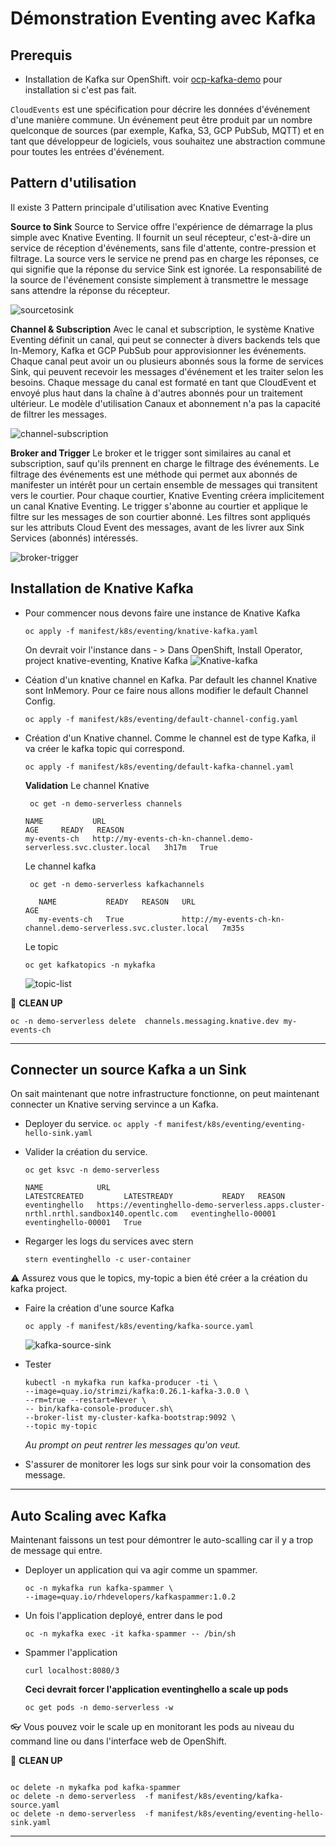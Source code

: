# Démonstration  Eventing avec Kafka


## Prerequis
* Installation de Kafka sur OpenShift. voir [ocp-kafka-demo](https://github.com/froberge/ocp-kafka-demo) pour installation si c'est pas fait.


`CloudEvents` est une spécification pour décrire les données d'événement d'une manière commune. Un événement peut être produit par un nombre quelconque de sources (par exemple, Kafka, S3, GCP PubSub, MQTT) et en tant que développeur de logiciels, vous souhaitez une abstraction commune pour toutes les entrées d'événement.

## Pattern d'utilisation

Il existe 3 Pattern principale d'utilisation avec Knative Eventing

__Source to Sink__
Source to Service offre l'expérience de démarrage la plus simple avec Knative Eventing. Il fournit un seul récepteur, c'est-à-dire un service de réception d'événements, sans file d'attente, contre-pression et filtrage. La source vers le service ne prend pas en charge les réponses, ce qui signifie que la réponse du service Sink est ignorée. La responsabilité de la source de l'événement consiste simplement à transmettre le message sans attendre la réponse du récepteur.

![sourcetosink](images/source2sink.png)

__Channel & Subscription__
Avec le canal et subscription, le système Knative Eventing définit un canal, qui peut se connecter à divers backends tels que In-Memory, Kafka et GCP PubSub pour approvisionner les événements. Chaque canal peut avoir un ou plusieurs abonnés sous la forme de services Sink, qui peuvent recevoir les messages d'événement et les traiter selon les besoins. Chaque message du canal est formaté en tant que CloudEvent et envoyé plus haut dans la chaîne à d'autres abonnés pour un traitement ultérieur. Le modèle d'utilisation Canaux et abonnement n'a pas la capacité de filtrer les messages.

![channel-subscription](images/channel-subcription.png)

__Broker and Trigger__
Le broker et le trigger sont similaires au canal et subscription, sauf qu'ils prennent en charge le filtrage des événements. Le filtrage des événements est une méthode qui permet aux abonnés de manifester un intérêt pour un certain ensemble de messages qui transitent vers le courtier. Pour chaque courtier, Knative Eventing créera implicitement un canal Knative Eventing. Le trigger s'abonne au courtier et applique le filtre sur les messages de son courtier abonné. Les filtres sont appliqués sur les attributs Cloud Event des messages, avant de les livrer aux Sink Services (abonnés) intéressés.

![broker-trigger](images/broker-trigger.png)


## Installation de Knative Kafka

* Pour commencer nous devons faire une instance de Knative Kafka
    ```
    oc apply -f manifest/k8s/eventing/knative-kafka.yaml
    ```

    On devrait voir l'instance dans - >  Dans OpenShift, Install Operator, project knative-eventing, Knative Kafka
    ![Knative-kafka](images/knative-kafka.png)

* Céation d'un knative channel en Kafka. Par default les channel Knative sont InMemory.
Pour ce faire nous allons modifier le default Channel Config.
    ```
    oc apply -f manifest/k8s/eventing/default-channel-config.yaml
    ```

* Création d'un Knative channel. Comme le channel est de type Kafka, il va créer le kafka topic qui correspond.
    ```
    oc apply -f manifest/k8s/eventing/default-kafka-channel.yaml
    ```
    __Validation__
    Le channel Knative
    ```
     oc get -n demo-serverless channels
     ```
     ```
     NAME           URL                                                                AGE     READY   REASON
    my-events-ch   http://my-events-ch-kn-channel.demo-serverless.svc.cluster.local   3h17m   True
    ```

    Le channel kafka
    ```
     oc get -n demo-serverless kafkachannels
     ```
     ```
        NAME           READY   REASON   URL                                                                AGE
        my-events-ch   True             http://my-events-ch-kn-channel.demo-serverless.svc.cluster.local   7m35s
    ```

    Le topic
    ```
    oc get kafkatopics -n mykafka
    ```
    ![topic-list](images/topics-list.png)

:construction: __CLEAN UP__
```
oc -n demo-serverless delete  channels.messaging.knative.dev my-events-ch
```
---
    
## Connecter un source Kafka a un Sink

On sait maintenant que notre infrastructure fonctionne, on peut maintenant connecter un Knative serving servince a un Kafka.

* Deployer du service.
        ```
        oc apply -f manifest/k8s/eventing/eventing-hello-sink.yaml
        ```

* Valider la création du service.
    ```
    oc get ksvc -n demo-serverless
    ```

    ```
    NAME            URL                                                                                     LATESTCREATED         LATESTREADY           READY   REASON
    eventinghello   https://eventinghello-demo-serverless.apps.cluster-nrthl.nrthl.sandbox140.opentlc.com   eventinghello-00001   eventinghello-00001   True
    ```

* Regarger les logs du services avec stern
    ```
    stern eventinghello -c user-container
    ```

:warning: Assurez vous que le topics, my-topic a bien été créer a la création du kafka project.

* Faire la création d'une source Kafka
    ```
    oc apply -f manifest/k8s/eventing/kafka-source.yaml
    ```

    ![kafka-source-sink](images/kafka-source-sink.png)

* Tester
    ```
    kubectl -n mykafka run kafka-producer -ti \
    --image=quay.io/strimzi/kafka:0.26.1-kafka-3.0.0 \
    --rm=true --restart=Never \
    -- bin/kafka-console-producer.sh\
    --broker-list my-cluster-kafka-bootstrap:9092 \
    --topic my-topic
    ```
    
    _Au prompt on peut rentrer les messages qu'on veut._

* S'assurer de monitorer les logs sur sink pour voir la consomation des message.

___

## Auto Scaling avec Kafka

Maintenant faissons un test pour démontrer le auto-scalling car il y a trop de message qui entre.

* Deployer un application qui va agir comme un spammer.
    ```
    oc -n mykafka run kafka-spammer \
    --image=quay.io/rhdevelopers/kafkaspammer:1.0.2
    ```

* Un fois l'application deployé, entrer dans le pod
    ```
    oc -n mykafka exec -it kafka-spammer -- /bin/sh
    ```

* Spammer l'application
    ```
    curl localhost:8080/3
    ```

    __Ceci devrait forcer l'application eventinghello a scale up pods__
    ```
    oc get pods -n demo-serverless -w
    ```


:eyeglasses: Vous pouvez voir le scale up en monitorant les pods au niveau du command line ou dans l'interface web de OpenShift.

:construction: __CLEAN UP__
```

oc delete -n mykafka pod kafka-spammer
oc delete -n demo-serverless  -f manifest/k8s/eventing/kafka-source.yaml
oc delete -n demo-serverless  -f manifest/k8s/eventing/eventing-hello-sink.yaml
```
---